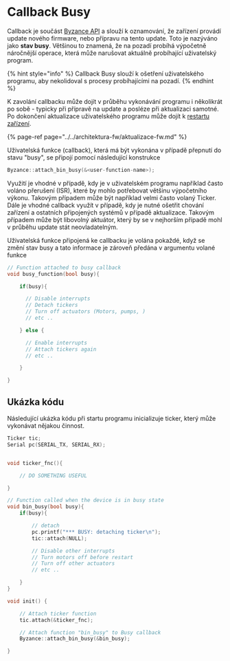 # Callback Busy

Callback je součást [Byzance API](./) a slouží k oznamování, že zařízení provádí update nového firmware, nebo přípravu na tento update. Toto je nazýváno jako **stav busy**. Většinou to znamená, že na pozadí probíhá výpočetně náročnější operace, která může narušovat aktuálně probíhající uživatelský program.

{% hint style="info" %}
Callback Busy slouží k ošetření uživatelského programu, aby nekolidoval s procesy probíhajícími na pozadí.
{% endhint %}

K zavolání callbacku může dojít v průběhu vykonávání programu i několikrát po sobě - typicky při přípravě na update a posléze při aktualizaci samotné. Po dokončení aktualizace uživatelského programu může dojít k [restartu zařízení](odlozeny-restart.md).

{% page-ref page="../../architektura-fw/aktualizace-fw.md" %}

Uživatelská funkce \(callback\), která má být vykonána v případě přepnutí do stavu "busy", se připojí pomocí následující konstrukce

```cpp
Byzance::attach_bin_busy(&<user-function-name>);
```

Využití je vhodné v případě, kdy je v uživatelském programu například často voláno přerušení \(ISR\), které by mohlo potřebovat většinu výpočetního výkonu. Takovým případem může být například velmi často volaný Ticker. Dále je vhodné callback využít v případě, kdy je nutné ošetřit chování zařízení a ostatních připojených systémů v případě aktualizace. Takovým případem může být libovolný aktuátor, který by se v nejhorším případě mohl v průběhu update stát neovladatelným.

Uživatelská funkce připojená ke callbacku je volána pokaždé, když se změní stav busy a tato informace je zároveň předána v argumentu volané funkce

```cpp
// Function attached to busy callback
void busy_function(bool busy){

    if(busy){

      // Disable interrupts  
      // Detach tickers 
      // Turn off actuators (Motors, pumps, )
      // etc ..  

    } else {

      // Enable interrupts
      // Attach tickers again 
      // etc ..     

    }

}
```

## Ukázka kódu

Následující ukázka kódu při startu programu inicializuje ticker, který může vykonávat nějakou činnost.

```cpp
Ticker tic;
Serial pc(SERIAL_TX, SERIAL_RX);


void ticker_fnc(){

    // DO SOMETHING USEFUL

}

// Function called when the device is in busy state 
void bin_busy(bool busy){
    if(busy){

        // detach
        pc.printf("*** BUSY: detaching ticker\n");
        tic::attach(NULL);

        // Disable other interrupts 
        // Turn motors off before restart 
        // Turn off other actuators 
        // etc .. 

    }
}

void init() {

    // Attach ticker function 
    tic.attach(&ticker_fnc);

    // Attach function "bin_busy" to Busy callback
    Byzance::attach_bin_busy(&bin_busy);    

}
```

